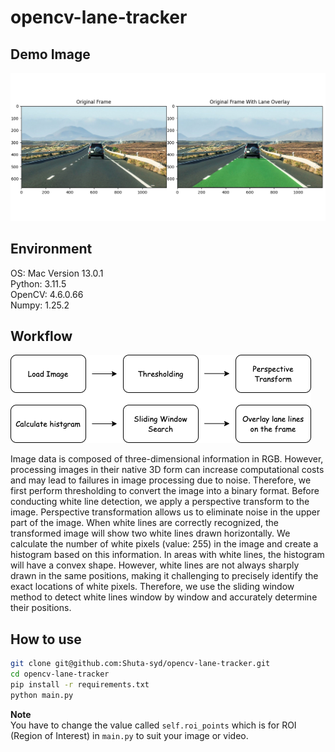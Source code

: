 # opencv-lane-tracker
## Demo Image
<img src='records/figure10.png'>

## Environment
OS: Mac Version 13.0.1  
Python: 3.11.5  
OpenCV: 4.6.0.66  
Numpy: 1.25.2

## Workflow
<img src='workflow.png'>

Image data is composed of three-dimensional information in RGB. However, processing images in their native 3D form can increase computational costs and may lead to failures in image processing due to noise. Therefore, we first perform thresholding to convert the image into a binary format. Before conducting white line detection, we apply a perspective transform to the image. Perspective transformation allows us to eliminate noise in the upper part of the image. When white lines are correctly recognized, the transformed image will show two white lines drawn horizontally. We calculate the number of white pixels (value: 255) in the image and create a histogram based on this information. In areas with white lines, the histogram will have a convex shape. However, white lines are not always sharply drawn in the same positions, making it challenging to precisely identify the exact locations of white pixels. Therefore, we use the sliding window method to detect white lines window by window and accurately determine their positions.

## How to use
```bash
git clone git@github.com:Shuta-syd/opencv-lane-tracker.git
cd opencv-lane-tracker
pip install -r requirements.txt
python main.py
```

**Note**  
You have to change the value called `self.roi_points` which is for ROI (Region of Interest) in `main.py` to suit your image or video.
